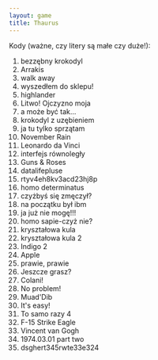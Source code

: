 ```yaml
---
layout: game
title: Thaurus
---
```


Kody (ważne, czy litery są małe czy duże!):

  1. bezzębny krokodyl
  3. Arrakis
  5. walk away
  7. wyszedłem do sklepu!
  9. highlander
11. Litwo! Ojczyzno moja
13. a może być tak...
15. krokodyl z uzębieniem
17. ja tu tylko sprzątam
19. November Rain
21. Leonardo da Vinci
23. interfejs równoległy
25. Guns & Roses
27. datalifepluse
29. rtyv4eh8kv3acd23hj8p
31. homo determinatus
33. czyżbyś się zmęczył?
35. na początku był ibm
37. ja już nie mogę!!!
39. homo sapie-czyż nie?
41. kryształowa kula
43. kryształowa kula 2
45. Indigo 2
47. Apple
49. prawie, prawie
51. Jeszcze grasz?
53. Colani!
55. No problem!
57. Muad'Dib
59. It's easy!
61. To samo razy 4
63. F-15 Strike Eagle
65. Vincent van Gogh
67. 1974.03.01 part two
69. dsghert345rwte33e324
